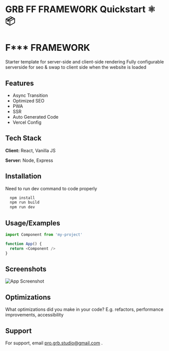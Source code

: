 # GRB FF FRAMEWORK Quickstart ⚛️ 📦
> 



# F*** FRAMEWORK

Starter template for server-side and client-side rendering 
Fully configurable serverside for seo & swap to client side when the website is loaded

## Features

- Async Transition
- Optimized SEO
- PWA
- SSR
- Auto Generated Code 
- Vercel Config


## Tech Stack

**Client:** React, Vanilla JS

**Server:** Node, Express


## Installation

Need to run dev command to code properly

```bash
  npm install 
  npm run build
  npm run dev
```
    
## Usage/Examples

```javascript
import Component from 'my-project'

function App() {
  return <Component />
}
```


## Screenshots

![App Screenshot](https://drive.google.com/file/d/1d6OTLrtww-ufxUC6RmcFYY6tRtvspvSF/view?usp=sharing)


## Optimizations

What optimizations did you make in your code? E.g. refactors, performance improvements, accessibility




## Support

For support, email pro.grb.studio@gmail.com .

